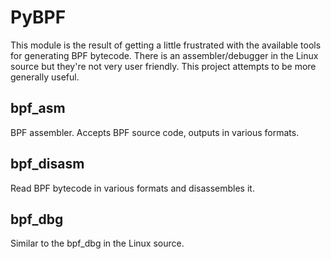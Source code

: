 PyBPF
=====

This module is the result of getting a little frustrated with the available
tools for generating BPF bytecode. There is an assembler/debugger in the
Linux source but they're not very user friendly. This project attempts to be
more generally useful.

bpf_asm
-------

BPF assembler. Accepts BPF source code, outputs in various formats.

bpf_disasm
----------

Read BPF bytecode in various formats and disassembles it.

bpf_dbg
-------

Similar to the bpf_dbg in the Linux source.

